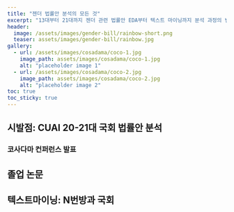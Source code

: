 ```yaml
---
title: "젠더 법률안 분석의 모든 것"
excerpt: "13대부터 21대까지 젠더 관련 법률안 EDA부터 텍스트 마이닝까지 분석 과정의 변천사"
header:
  image: /assets/images/gender-bill/rainbow-short.png
  teaser: assets/images/gender-bill/rainbow.jpg
gallery:
  - url: /assets/images/cosadama/coco-1.jpg
    image_path: assets/images/cosadama/coco-1.jpg
    alt: "placeholder image 1"
  - url: /assets/images/cosadama/coco-2.jpg
    image_path: assets/images/cosadama/coco-2.jpg
    alt: "placeholder image 2"
toc: true
toc_sticky: true
---
```


## 시발점: CUAI 20-21대 국회 법률안 분석 

### 코사다마 컨퍼런스 발표 

## 졸업 논문 

## 텍스트마이닝: N번방과 국회


